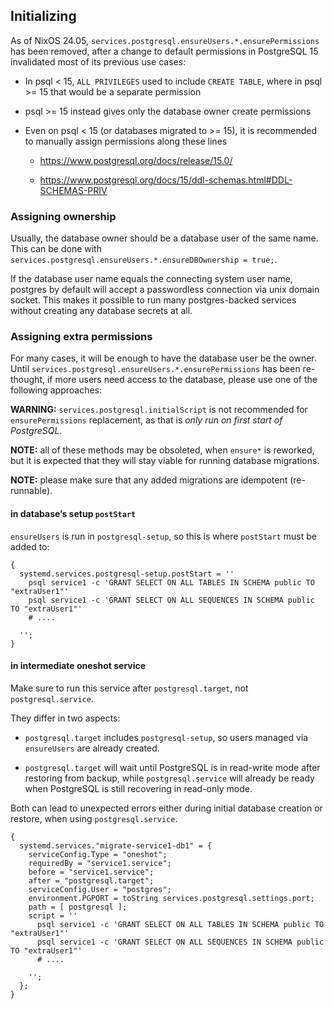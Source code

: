 ## Initializing

As of NixOS 24.05, `services.postgresql.ensureUsers.*.ensurePermissions` has been removed, after a change to default permissions in PostgreSQL 15 invalidated most of its previous use cases:

- In psql \< 15, `ALL PRIVILEGES` used to include `CREATE TABLE`, where in psql \>= 15 that would be a separate permission

- psql \>= 15 instead gives only the database owner create permissions

- Even on psql \< 15 (or databases migrated to \>= 15), it is recommended to manually assign permissions along these lines
  - https://www.postgresql.org/docs/release/15.0/

  - https://www.postgresql.org/docs/15/ddl-schemas.html#DDL-SCHEMAS-PRIV

### Assigning ownership

Usually, the database owner should be a database user of the same name. This can be done with `services.postgresql.ensureUsers.*.ensureDBOwnership = true;`.

If the database user name equals the connecting system user name, postgres by default will accept a passwordless connection via unix domain socket. This makes it possible to run many postgres-backed services without creating any database secrets at all.

### Assigning extra permissions

For many cases, it will be enough to have the database user be the owner. Until `services.postgresql.ensureUsers.*.ensurePermissions` has been re-thought, if more users need access to the database, please use one of the following approaches:

**WARNING:** `services.postgresql.initialScript` is not recommended for `ensurePermissions` replacement, as that is _only run on first start of PostgreSQL_.

**NOTE:** all of these methods may be obsoleted, when `ensure*` is reworked, but it is expected that they will stay viable for running database migrations.

**NOTE:** please make sure that any added migrations are idempotent (re-runnable).

#### in database’s setup `postStart`

`ensureUsers` is run in `postgresql-setup`, so this is where `postStart` must be added to:

```programlisting
{
  systemd.services.postgresql-setup.postStart = ''
    psql service1 -c 'GRANT SELECT ON ALL TABLES IN SCHEMA public TO "extraUser1"'
    psql service1 -c 'GRANT SELECT ON ALL SEQUENCES IN SCHEMA public TO "extraUser1"'
    # ....

  '';
}
```

#### in intermediate oneshot service

Make sure to run this service after `postgresql.target`, not `postgresql.service`.

They differ in two aspects:

- `postgresql.target` includes `postgresql-setup`, so users managed via `ensureUsers` are already created.

- `postgresql.target` will wait until PostgreSQL is in read-write mode after restoring from backup, while `postgresql.service` will already be ready when PostgreSQL is still recovering in read-only mode.

Both can lead to unexpected errors either during initial database creation or restore, when using `postgresql.service`.

```programlisting
{
  systemd.services."migrate-service1-db1" = {
    serviceConfig.Type = "oneshot";
    requiredBy = "service1.service";
    before = "service1.service";
    after = "postgresql.target";
    serviceConfig.User = "postgres";
    environment.PGPORT = toString services.postgresql.settings.port;
    path = [ postgresql ];
    script = ''
      psql service1 -c 'GRANT SELECT ON ALL TABLES IN SCHEMA public TO "extraUser1"'
      psql service1 -c 'GRANT SELECT ON ALL SEQUENCES IN SCHEMA public TO "extraUser1"'
      # ....

    '';
  };
}
```
